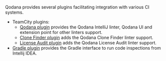 [//]: # (title: Qodana plugins)

Qodana provides several plugins facilitating integration with various CI systems.

 - TeamCity plugins:
   - [Qodana plugin](qodana-teamcity-plugin.md) provides the Qodana IntelliJ linter, Qodana UI and extension point for other linters support.
   - [Clone Finder plugin](clone-finder-teamcity-plugin.md) adds the Qodana Clone Finder linter support.
   - [License Audit plugin](license-audit-teamcity-plugin.md) adds the Qodana License Audit linter support.
 - [Gradle plugin](qodana_gradle_plugin.md) provides the Gradle interface to run code inspections from Intellij IDEA.
